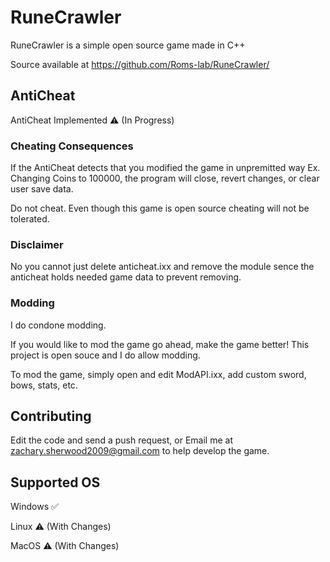 # RuneCrawler
RuneCrawler is a simple open source game made in C++

Source available at https://github.com/Roms-lab/RuneCrawler/

## AntiCheat

AntiCheat Implemented ⚠️ (In Progress)

### Cheating Consequences

If the AntiCheat detects that you modified the game in unpremitted way Ex. Changing Coins to 100000, the program will close, revert changes, or clear user save data.

Do not cheat. Even though this game is open source cheating will not be tolerated.

### Disclaimer
No you cannot just delete anticheat.ixx and remove the module sence the anticheat holds needed game data to prevent removing.

### Modding

I do condone modding.

If you would like to mod the game go ahead, make the game better! This project is open souce and I do allow modding.

To mod the game, simply open and edit ModAPI.ixx, add custom sword, bows, stats, etc.

## Contributing

Edit the code and send a push request, or Email me at zachary.sherwood2009@gmail.com to help develop the game.

## Supported OS

Windows ✅

Linux ⚠️ (With Changes)

MacOS ⚠️ (With Changes)
